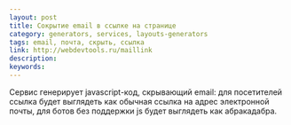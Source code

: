 ```yaml
---
layout: post
title: Сокрытие email в ссылке на странице
category: generators, services, layouts-generators
tags: email, почта, скрыть, ссылка
link: http://webdevtools.ru/maillink
description:
keywords:
---
```


<p>Сервис генерирует javascript-код, скрывающий email: для посетителей ссылка будет выглядеть как обычная ссылка на адрес электронной почты, для ботов без поддержки js будет выглядеть как абракадабра.</p>
